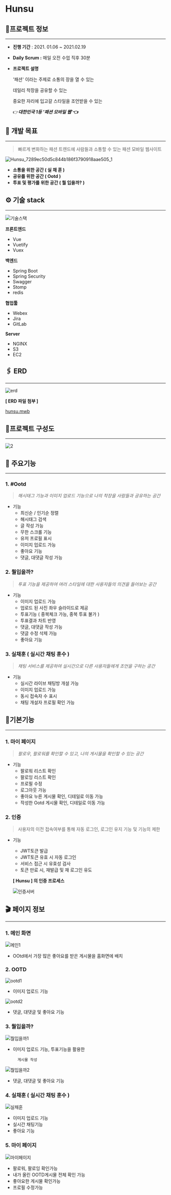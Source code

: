 # Hunsu


## 🎈프로젝트 정보

---

- **진행 기간** : 2021. 01.06 ~ 2021.02.19
- **Daily Scrum :** 매일 오전 수업 직후 30분
- **프로젝트 설명**

    '패션' 이라는 주제로 소통의 장을 열 수 있는

    데일리 착장을 공유할 수 있는

    중요한 자리에 입고갈 스타일을 조언받을 수 있는  

    👉***대한민국 1등 '패션 모바일 웹'👈***

## 🚩 개발 목표

---

> 빠르게 변화하는 패션 트렌드에  사람들과 소통할 수 있는 패션 모바일 웹사이트

![Hunsu_7289ec50d5c844b186f3790918aae505_1](https://lab.ssafy.com/s04-webmobile2-sub3/s04p13c102/uploads/29c293d25b16ea803a46cea022fb30ce/Hunsu_7289ec50d5c844b186f3790918aae505_1.png)

- **소통을 위한 공간 ( 실 채 훈 )**
- **공유를 위한 공간 ( Ootd )**
- **투표 및 평가를 위한 공간 ( 뭘 입을까? )**


## ⚙ 기술 stack

---

![기술스택](https://lab.ssafy.com/s04-webmobile2-sub3/s04p13c102/uploads/68c410023a6f6306ac3a10ac637cc8a0/%EA%B8%B0%EC%88%A0%EC%8A%A4%ED%83%9D.png)

**프론트엔드**

- Vue
- Vuetify
- Vuex

**백엔드**

- Spring Boot
- Spring Security
- Swagger
- Stomp
- redis

**협업툴**

- Webex
- Jira
- GitLab

**Server**

- NGINX
- S3
- EC2

## 🖇 ERD

---

![erd](https://lab.ssafy.com/s04-webmobile2-sub3/s04p13c102/uploads/4a96405b7a97b2628476d19c9732d7e4/erd.png)

**[ ERD 파일 첨부 ]**

[hunsu.mwb](Hunsu%207289ec50d5c844b186f3790918aae505/hunsu.mwb)

## 📜프로젝트 구성도

---

![2](https://lab.ssafy.com/s04-webmobile2-sub3/s04p13c102/uploads/46af90a12368d77f6db063f595a159fe/2.png)

## 🌟 주요기능

---

### 1. #Ootd

> *해시태그 기능과 이미지 업로드 기능으로 나의 착장을 사람들과 공유하는 공간*

- 기능
    - 최신순 / 인기순 정렬
    - 해시태그 검색
    - 글 작성 가능
    - 무한 스크롤 기능
    - 유저 프로필 표시
    - 이미지 업로드 가능
    - 좋아요 기능
    - 댓글, 대댓글 작성 가능

### 2. 뭘입을까?

> *투표 기능을 제공하여 여러 스타일에 대한 사용자들의 의견을 들어보는 공간*

- 기능
    - 이미지 업로드 가능
    - 업로드 된 사진 좌우 슬라이드로 제공
    - 투표기능 ( 중복체크 가능, 중복 투표 불가 )
    - 투표결과 차트 반영
    - 댓글, 대댓글 작성 가능
    - 댓글 수정 삭제 가능
    - 좋아요 기능

### 3. 실채훈 ( 실시간 채팅 훈수 )

> *채팅 서비스를 제공하여 실시간으로 다른 사용자들에게 조언을 구하는 공간*

- 기능
    - 실시간 라이브 채팅방 개설 가능
    - 이미지 업로드 가능
    - 동시 접속자 수 표시
    - 채팅 개설자 프로필 확인 가능

## 📍기본기능

---

### 1. 마이 페이지

> *팔로우, 팔로워를 확인할 수 있고, 나의 게시물을 확인할 수 있는 공간*

- 기능
    - 팔로워 리스트 확인
    - 팔로잉 리스트 확인
    - 프로필 수정
    - 로그아웃 가능
    - 좋아요 누른 게시물 확인, 디테일로 이동 가능
    - 작성한 Ootd 게시물 확인, 디테일로 이동 가능

### 2. 인증

> 사용자의 이전 접속여부를 통해 자동 로그인, 로그인 유지 기능 및 기능의 제한

- 기능
    - JWT토큰 발급
    - JWT토큰 유효 시 자동 로그인
    - 서비스 접근 시 유효성 검사
    - 토큰 만료 시, 재발급 및 재 로그인 유도

    **[ Hunsu ] 의 인증 프로세스**

    ![인증서버](https://lab.ssafy.com/s04-webmobile2-sub3/s04p13c102/uploads/17183acc5f04d6030de68614077d11d8/%EC%9D%B8%EC%A6%9D%EC%84%9C%EB%B2%84.png)

## 🎬 페이지 정보

---

### 1. 메인 화면

![메인1](https://lab.ssafy.com/s04-webmobile2-sub3/s04p13c102/uploads/9c92c91cd2b5dc68ad357372ecd3ebbd/%EB%A9%94%EC%9D%B81.PNG)

- OOtd에서 가장 많은 좋아요를 받은 게시물을 홈화면에 배치

### 2. OOTD

![ootd1](https://lab.ssafy.com/s04-webmobile2-sub3/s04p13c102/uploads/57a508d78445f7b769b09cf18de52467/ootd1.PNG)

- 이미지 업로드 기능

![ootd2](https://lab.ssafy.com/s04-webmobile2-sub3/s04p13c102/uploads/378556da5cc8f632afc7f9f3b914b330/ootd2.PNG)

- 댓글, 대댓글 및 좋아요 기능

### 3. 뭘입을까?

![뭘입을까1](https://lab.ssafy.com/s04-webmobile2-sub3/s04p13c102/uploads/70693982a7c1b3de98791625e5ef7cd6/%EB%AD%98%EC%9E%85%EC%9D%84%EA%B9%8C1.png)

- 이미지 업로드 기능, 투표기능을 활용한

        게시물 작성

![뭘입을까2](https://lab.ssafy.com/s04-webmobile2-sub3/s04p13c102/uploads/6c16727f19b717aeebb7a5c66a3810a4/%EB%AD%98%EC%9E%85%EC%9D%84%EA%B9%8C2.png)

- 댓글, 대댓글 및 좋아요 기능

### 4. 실채훈 ( 실시간 채팅 훈수 )

![실채훈](https://lab.ssafy.com/s04-webmobile2-sub3/s04p13c102/uploads/0925c89273721f45a379479e6c06670f/%EC%8B%A4%EC%B1%84%ED%9B%88.PNG)

- 이미지 업로드 기능
- 실시간 채팅기능
- 좋아요 기능

### 5. 마이 페이지

![마이페이지](https://lab.ssafy.com/s04-webmobile2-sub3/s04p13c102/uploads/83ce65062f38e7d58a4c741b787b152b/%EB%A7%88%EC%9D%B4%ED%8E%98%EC%9D%B4%EC%A7%80.PNG)

- 팔로워, 팔로잉 확인가능
- 내가 올린 OOTD게시물 전체 확인 가능
- 좋아요한 게시물 확인가능
- 프로필 수정가능
